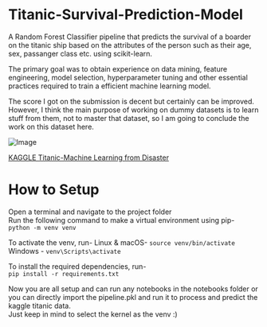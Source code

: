 # Titanic-Survival-Prediction-Model

A Random Forest Classifier pipeline that predicts the survival of a boarder on the titanic ship based on the attributes of the person such as their age, sex, passanger class etc. using scikit-learn.  

The primary goal was to obtain experience on data mining, feature engineering, model selection, hyperparameter tuning and other essential practices required to train a efficient machine learning model.  

The score I got on the submission is decent but certainly can be improved. However, I think the main purpose of working on dummy datasets is to learn stuff from them, not to master that dataset, so I am going to conclude the work on this dataset here.  

![Image](https://github.com/user-attachments/assets/16443f9e-ee18-49d3-a14d-48fdd9cc5089)

[KAGGLE Titanic-Machine Learning from Disaster](https://www.kaggle.com/competitions/titanic/overview)

# How to Setup
Open a terminal and navigate to the project folder  
Run the following command to make a virtual environment using pip-  
`python -m venv venv`  

To activate the venv, run-
Linux & macOS- `source venv/bin/activate`  
Windows - `venv\Scripts\activate`  

To install the required dependencies, run-  
`pip install -r requirements.txt`  

Now you are all setup and can run any notebooks in the notebooks folder or you can directly import the pipeline.pkl and run it to process and predict the kaggle titanic data.  
Just keep in mind to select the kernel as the venv :)

